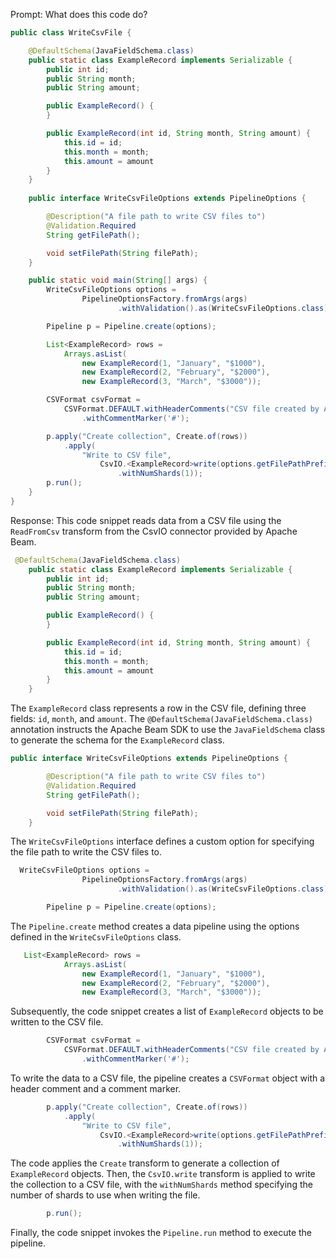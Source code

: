 Prompt:
What does this code do?

```java
public class WriteCsvFile {

    @DefaultSchema(JavaFieldSchema.class)
    public static class ExampleRecord implements Serializable {
        public int id;
        public String month;
        public String amount;

        public ExampleRecord() {
        }

        public ExampleRecord(int id, String month, String amount) {
            this.id = id;
            this.month = month;
            this.amount = amount
        }
    }
    
    public interface WriteCsvFileOptions extends PipelineOptions {

        @Description("A file path to write CSV files to")
        @Validation.Required
        String getFilePath();

        void setFilePath(String filePath);
    }

    public static void main(String[] args) {
        WriteCsvFileOptions options =
                PipelineOptionsFactory.fromArgs(args)
                        .withValidation().as(WriteCsvFileOptions.class);

        Pipeline p = Pipeline.create(options);

        List<ExampleRecord> rows =
            Arrays.asList(
                new ExampleRecord(1, "January", "$1000"),
                new ExampleRecord(2, "February", "$2000"),
                new ExampleRecord(3, "March", "$3000"));

        CSVFormat csvFormat =
            CSVFormat.DEFAULT.withHeaderComments("CSV file created by Apache Beam")
                .withCommentMarker('#');

        p.apply("Create collection", Create.of(rows))
            .apply(
                "Write to CSV file",
                    CsvIO.<ExampleRecord>write(options.getFilePathPrefix(), csvFormat)
                        .withNumShards(1));
        p.run();
    }
}

```
Response:
This code snippet reads data from a CSV file using the `ReadFromCsv` transform from the CsvIO connector provided by Apache Beam.

```java
 @DefaultSchema(JavaFieldSchema.class)
    public static class ExampleRecord implements Serializable {
        public int id;
        public String month;
        public String amount;

        public ExampleRecord() {
        }

        public ExampleRecord(int id, String month, String amount) {
            this.id = id;
            this.month = month;
            this.amount = amount
        }
    }
```

The `ExampleRecord` class represents a row in the CSV file, defining three fields: `id`, `month`, and `amount`. The `@DefaultSchema(JavaFieldSchema.class)` annotation instructs the Apache Beam SDK to use the `JavaFieldSchema` class to generate the schema for the `ExampleRecord` class.

```java
public interface WriteCsvFileOptions extends PipelineOptions {

        @Description("A file path to write CSV files to")
        @Validation.Required
        String getFilePath();

        void setFilePath(String filePath);
    }
```

The `WriteCsvFileOptions` interface defines a custom option for specifying the file path to write the CSV files to.

```java
  WriteCsvFileOptions options =
                PipelineOptionsFactory.fromArgs(args)
                        .withValidation().as(WriteCsvFileOptions.class);

        Pipeline p = Pipeline.create(options);
```

The `Pipeline.create` method creates a data pipeline using the options defined in the `WriteCsvFileOptions` class.

```java
   List<ExampleRecord> rows =
            Arrays.asList(
                new ExampleRecord(1, "January", "$1000"),
                new ExampleRecord(2, "February", "$2000"),
                new ExampleRecord(3, "March", "$3000"));
```

Subsequently, the code snippet creates a list of `ExampleRecord` objects to be written to the CSV file.

```java
        CSVFormat csvFormat =
            CSVFormat.DEFAULT.withHeaderComments("CSV file created by Apache Beam")
                .withCommentMarker('#');
```

To write the data to a CSV file, the pipeline creates a `CSVFormat` object with a header comment and a comment marker.

```java
        p.apply("Create collection", Create.of(rows))
            .apply(
                "Write to CSV file",
                    CsvIO.<ExampleRecord>write(options.getFilePathPrefix(), csvFormat)
                        .withNumShards(1));
```

The code applies the `Create` transform to generate a collection of `ExampleRecord` objects. Then, the `CsvIO.write` transform is applied to write the collection to a CSV file, with the `withNumShards` method specifying the number of shards to use when writing the file.

```java
        p.run();
``` 

Finally, the code snippet invokes the `Pipeline.run` method to execute the pipeline.
